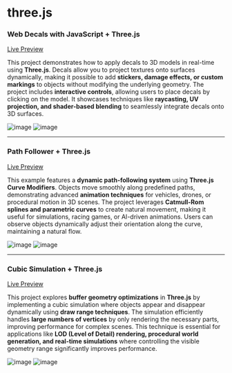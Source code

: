 # three.js

### **Web Decals with JavaScript + Three.js**  
[Live Preview](https://anchal95-r.github.io/THREE-JS-MODEL/examples/webgl_decals.html)  

This project demonstrates how to apply decals to 3D models in real-time using **Three.js**. Decals allow you to project textures onto surfaces dynamically, making it possible to add **stickers, damage effects, or custom markings** to objects without modifying the underlying geometry. The project includes **interactive controls**, allowing users to place decals by clicking on the model. It showcases techniques like **raycasting, UV projection, and shader-based blending** to seamlessly integrate decals onto 3D surfaces.

![image](https://github.com/user-attachments/assets/b17bd46d-dda0-4167-a51c-cd74fcb89473)
![image](https://github.com/user-attachments/assets/84fa1c1a-3e9e-402f-a6cc-331760907a75)

---

### **Path Follower + Three.js**  
[Live Preview](https://anchal95-r.github.io/THREE-JS-MODEL/examples/webgl_modifier_curve.html)  

This example features a **dynamic path-following system** using **Three.js Curve Modifiers**. Objects move smoothly along predefined paths, demonstrating advanced **animation techniques** for vehicles, drones, or procedural motion in 3D scenes. The project leverages **Catmull-Rom splines and parametric curves** to create natural movement, making it useful for simulations, racing games, or AI-driven animations. Users can observe objects dynamically adjust their orientation along the curve, maintaining a natural flow.

![image](https://github.com/user-attachments/assets/bdf74a63-20d1-45c5-8493-8622dcd14d3f)
![image](https://github.com/user-attachments/assets/2b88e19f-4d19-4bf2-a9ce-b9eec50c956c)

---

### **Cubic Simulation + Three.js**  
[Live Preview](https://anchal95-r.github.io/THREE-JS-MODEL/examples/webgl_buffergeometry_drawrange.html)  

This project explores **buffer geometry optimizations** in **Three.js** by implementing a cubic simulation where objects appear and disappear dynamically using **draw range techniques**. The simulation efficiently handles **large numbers of vertices** by only rendering the necessary parts, improving performance for complex scenes. This technique is essential for applications like **LOD (Level of Detail) rendering, procedural world generation, and real-time simulations** where controlling the visible geometry range significantly improves performance.

![image](https://github.com/user-attachments/assets/b097860d-ddf7-4da5-b517-968a2a2581de)
![image](https://github.com/user-attachments/assets/c62bc0f2-ceda-4ed1-aff6-a43cf1ec6415)








